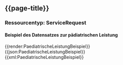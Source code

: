 ## {{page-title}}

### Ressourcentyp: ServiceRequest

#### Beispiel des Datensatzes zur pädiatrischen Leistung

<tabs>
    <tab title="Übersicht">      
        {{render:PaediatrischeLeistungBeispiel}}
    </tab>
    <tab title="JSON">
        {{json:PaediatrischeLeistungBeispiel}}
    </tab>
    <tab title="XML">
        {{xml:PaediatrischeLeistungBeispiel}}
    </tab>
</tabs>